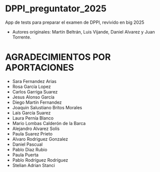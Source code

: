 # DPPI_preguntator_2025
App de tests para preparar el examen de DPPI, revivido en big 2025

- Autores originales: Martín Beltrán, Luis Vijande, Daniel Alvarez y Juan Torrente.

# AGRADECIMIENTOS POR APORTACIONES #
- Sara Fernandez Arias
- Rosa García Lopez
- Carlos Garriga Suarez
- Jesus Alonso García
- Diego Martín Fernandez
- Joaquin Salustiano Britos Morales
- Laís García Suarez
- Laura Pernía Blanco
- Mario Lombas Calderón de la Barca
- Alejandro Alvarez Solís
- Paula Suarez Prieto
- Alvaro Rodriguez Gonzalez
- Daniel Pascual
- Pablo Diaz Rubio
- Paula Puerta
- Pablo Rodríguez Rodríguez
- Stelian Adrian Stanci
